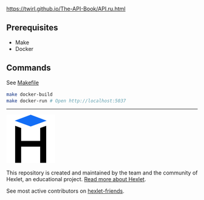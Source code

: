 https://twirl.github.io/The-API-Book/API.ru.html

## Prerequisites

* Make
* Docker

## Commands

See [Makefile](./Makefile)

```bash
make docker-build
make docker-run # Open http://localhost:5037
```

---
[![Hexlet Ltd. logo](https://raw.githubusercontent.com/Hexlet/assets/master/images/hexlet_logo128.png)](https://hexlet.io?utm_source=github&utm_medium=link&utm_campaign=hexlet-slim-example)

This repository is created and maintained by the team and the community of Hexlet, an educational project. [Read more about Hexlet](https://hexlet.io?utm_source=github&utm_medium=link&utm_campaign=hexlet-slim-example).

See most active contributors on [hexlet-friends](https://friends.hexlet.io/).
